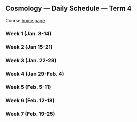 ## Cosmology &mdash; Daily Schedule &mdash; Term 4

Course [home page](./)

### Week 1 (Jan. 8-14)

### Week 2 (Jan 15-21)

### Week 3 (Jan. 22-28)

### Week 4 (Jan 29-Feb. 4)

### Week 5 (Feb. 5-11)

### Week 6 (Feb. 12-18)

### Week 7 (Feb. 19-25)
